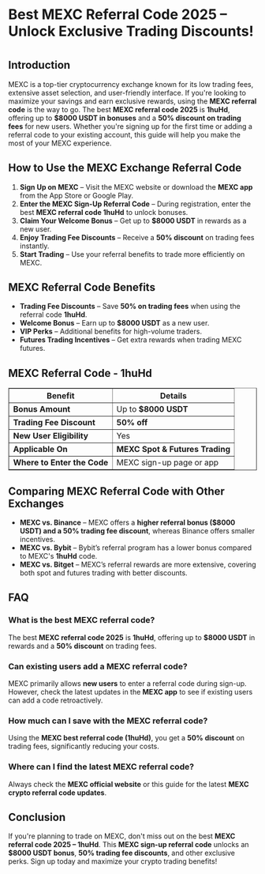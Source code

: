 <h1>Best MEXC Referral Code 2025 – Unlock Exclusive Trading Discounts!<h1>
<h2>Introduction</h2>
<p>MEXC is a top-tier cryptocurrency exchange known for its low trading fees, extensive asset selection, and user-friendly interface. If you're looking to maximize your savings and earn exclusive rewards, using the <strong>MEXC referral code</strong> is the way to go. The best <strong>MEXC referral code 2025</strong> is <strong>1huHd</strong>, offering up to <strong>$8000 USDT in bonuses</strong> and a <strong>50% discount on trading fees</strong> for new users. Whether you're signing up for the first time or adding a referral code to your existing account, this guide will help you make the most of your MEXC experience.</p>

<h2>How to Use the MEXC Exchange Referral Code</h2>
<ol>
    <li><strong>Sign Up on MEXC</strong> – Visit the MEXC website or download the <strong>MEXC app</strong> from the App Store or Google Play.</li>
    <li><strong>Enter the MEXC Sign-Up Referral Code</strong> – During registration, enter the best <strong>MEXC referral code 1huHd</strong> to unlock bonuses.</li>
    <li><strong>Claim Your Welcome Bonus</strong> – Get up to <strong>$8000 USDT</strong> in rewards as a new user.</li>
    <li><strong>Enjoy Trading Fee Discounts</strong> – Receive a <strong>50% discount</strong> on trading fees instantly.</li>
    <li><strong>Start Trading</strong> – Use your referral benefits to trade more efficiently on MEXC.</li>
</ol>

<h2>MEXC Referral Code Benefits</h2>
<ul>
    <li><strong>Trading Fee Discounts</strong> – Save <strong>50% on trading fees</strong> when using the referral code <strong>1huHd</strong>.</li>
    <li><strong>Welcome Bonus</strong> – Earn up to <strong>$8000 USDT</strong> as a new user.</li>
    <li><strong>VIP Perks</strong> – Additional benefits for high-volume traders.</li>
    <li><strong>Futures Trading Incentives</strong> – Get extra rewards when trading MEXC futures.</li>
</ul>

<h2>MEXC Referral Code - 1huHd</h2>
<table border="1">
    <tr>
        <th>Benefit</th>
        <th>Details</th>
    </tr>
    <tr>
        <td><strong>Bonus Amount</strong></td>
        <td>Up to <strong>$8000 USDT</strong></td>
    </tr>
    <tr>
        <td><strong>Trading Fee Discount</strong></td>
        <td><strong>50% off</strong></td>
    </tr>
    <tr>
        <td><strong>New User Eligibility</strong></td>
        <td>Yes</td>
    </tr>
    <tr>
        <td><strong>Applicable On</strong></td>
        <td><strong>MEXC Spot & Futures Trading</strong></td>
    </tr>
    <tr>
        <td><strong>Where to Enter the Code</strong></td>
        <td>MEXC sign-up page or app</td>
    </tr>
</table>

<h2>Comparing MEXC Referral Code with Other Exchanges</h2>
<ul>
    <li><strong>MEXC vs. Binance</strong> – MEXC offers a <strong>higher referral bonus ($8000 USDT) and a 50% trading fee discount</strong>, whereas Binance offers smaller incentives.</li>
    <li><strong>MEXC vs. Bybit</strong> – Bybit’s referral program has a lower bonus compared to MEXC's <strong>1huHd</strong> code.</li>
    <li><strong>MEXC vs. Bitget</strong> – MEXC’s referral rewards are more extensive, covering both spot and futures trading with better discounts.</li>
</ul>

<h2>FAQ</h2>

<h3>What is the best MEXC referral code?</h3>
<p>The best <strong>MEXC referral code 2025</strong> is <strong>1huHd</strong>, offering up to <strong>$8000 USDT</strong> in rewards and a <strong>50% discount</strong> on trading fees.</p>

<h3>Can existing users add a MEXC referral code?</h3>
<p>MEXC primarily allows <strong>new users</strong> to enter a referral code during sign-up. However, check the latest updates in the <strong>MEXC app</strong> to see if existing users can add a code retroactively.</p>

<h3>How much can I save with the MEXC referral code?</h3>
<p>Using the <strong>MEXC best referral code (1huHd)</strong>, you get a <strong>50% discount</strong> on trading fees, significantly reducing your costs.</p>

<h3>Where can I find the latest MEXC referral code?</h3>
<p>Always check the <strong>MEXC official website</strong> or this guide for the latest <strong>MEXC crypto referral code updates</strong>.</p>

<h2>Conclusion</h2>
<p>If you're planning to trade on MEXC, don't miss out on the best <strong>MEXC referral code 2025 – 1huHd</strong>. This <strong>MEXC sign-up referral code</strong> unlocks an <strong>$8000 USDT bonus</strong>, <strong>50% trading fee discounts</strong>, and other exclusive perks. Sign up today and maximize your crypto trading benefits!</p>
